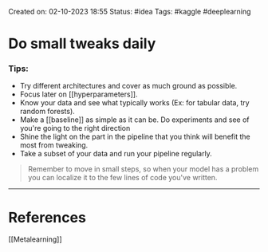 Created on: 02-10-2023 18:55
Status: #idea
Tags: #kaggle #deeplearning 
# Do small tweaks daily
### Tips: 
- Try different architectures and cover as much ground as possible.
- Focus later on [[hyperparameters]].
- Know your data and see what typically works (Ex: for tabular data, try random forests).
- Make a [[baseline]] as simple as it can be. Do experiments and see of you're going to the right direction
- Shine the light on the part in the pipeline that you think will benefit the most from tweaking.
- Take a subset of your data and run your pipeline regularly.
>Remember to move in small steps, so when your model has a problem you can localize it to the few lines of code you've written.
-----------------
# References
[[Metalearning]]